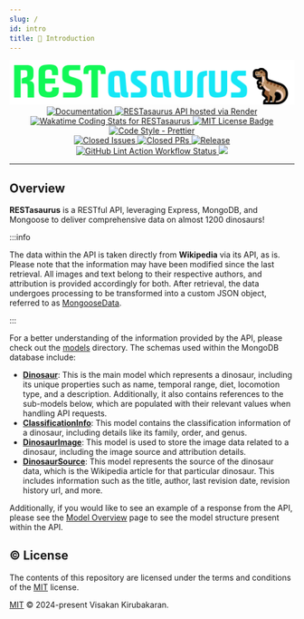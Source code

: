 ```yaml
---
slug: /
id: intro
title: 📖 Introduction
---
```


<div align="center" id="logo">
    <img src="logo.png"/>
</div>

<div align="center" id="badges">

<a href="https://vikiru.github.io/restasaurus/">
	<img src="https://img.shields.io/badge/documentation-docs-orange" alt="Documentation"/>
</a>
<a href="https://restasaurus.onrender.com/api/v1">
    <img src="https://img.shields.io/badge/API-live%20site-blue" alt="RESTasaurus API hosted via Render"/>
</a>
<br/>
 <a href="https://wakatime.com/@vikiru/projects/oducsokuft">
  <img src="https://wakatime.com/badge/github/vikiru/restasaurus.svg"
  alt="Wakatime Coding Stats for RESTasaurus"/>
 </a>
 <a href="https://github.com/vikiru/restasaurus/blob/main/LICENSE">
  <img src="https://img.shields.io/badge/license-MIT-aqua" alt="MIT License Badge"/>
 </a>
 <a href="https://github.com/prettier/prettier">
  <img src="https://img.shields.io/badge/code_style-prettier-ff69b4.svg?style=flat-square" alt="Code Style - Prettier"/>
 </a>
 <br/>
 <a href="https://github.com/vikiru/restasaurus/issues?q=is%3Aissue+is%3Aclosed">
  <img src="https://img.shields.io/github/issues-closed/vikiru/restasaurus" alt="Closed Issues"/>
 </a>
 <a href="https://github.com/vikiru/restasaurus/pulls?q=is%3Apr+is%3Aclosed">
  <img src="https://img.shields.io/github/issues-pr-closed/vikiru/restasaurus?label=closed%20prs" alt="Closed PRs"/>
 </a>
  <a href="https://github.com/vikiru/restasaurus/releases">
  <img src="https://img.shields.io/github/v/release/vikiru/restasaurus" alt="Release"/>
 </a>
 <a href="https://github.com/vikiru/restasaurus/actions/workflows/lint.yml">
  <img src="https://github.com/vikiru/restasaurus/actions/workflows/lint.yml/badge.svg" alt="GitHub Lint Action Workflow Status"/>
 </a>
 <a href="https://github.com/vikiru/restasaurus/actions/workflows/test.yml">
    <img src="https://github.com/vikiru/restasaurus/actions/workflows/test.yml/badge.svg"/>
 </a>
</div>

---

## Overview

**RESTasaurus** is a RESTful API, leveraging Express, MongoDB, and Mongoose to deliver comprehensive data on almost 1200 dinosaurs!

:::info

The data within the API is taken directly from **Wikipedia** via its API, as is. Please note that the information may have been modified since the last retrieval. All images and text belong to their respective authors, and attribution is provided accordingly for both. After retrieval, the data undergoes processing to be transformed into a custom JSON object, referred to as [MongooseData](https://github.com/vikiru/restasaurus/blob/main/app/models/MongooseData.js).

:::

For a better understanding of the information provided by the API, please check out the [models](https://github.com/vikiru/restasaurus/tree/main/app/models) directory. The schemas used within the MongoDB database include:

-   [**Dinosaur**](https://github.com/vikiru/restasaurus/blob/main/app/models/Dinosaur.js): This is the main model which represents a dinosaur, including its unique properties such as name, temporal range, diet, locomotion type, and a description. Additionally, it also contains references to the sub-models below, which are populated with their relevant values when handling API requests.
-   [**ClassificationInfo**](https://github.com/vikiru/restasaurus/blob/main/app/models/ClassificationInfo.js): This model contains the classification information of a dinosaur, including details like its family, order, and genus.
-   [**DinosaurImage**](https://github.com/vikiru/restasaurus/blob/main/app/models/DinosaurImage.js): This model is used to store the image data related to a dinosaur, including the image source and attribution details.
-   [**DinosaurSource**](https://github.com/vikiru/restasaurus/blob/main/app/models/DinosaurSource.js): This model represents the source of the dinosaur data, which is the Wikipedia article for that particular dinosaur. This includes information such as the title, author, last revision date, revision history url, and more.

Additionally, if you would like to see an example of a response from the API, please see the [Model Overview](/models) page to see the model structure present within the API.

## ©️ License

The contents of this repository are licensed under the terms and conditions of the [MIT](https://choosealicense.com/licenses/mit/) license.

[MIT](https://github.com/vikiru/restasaurus/blob/main/LICENSE) © 2024-present Visakan Kirubakaran.
